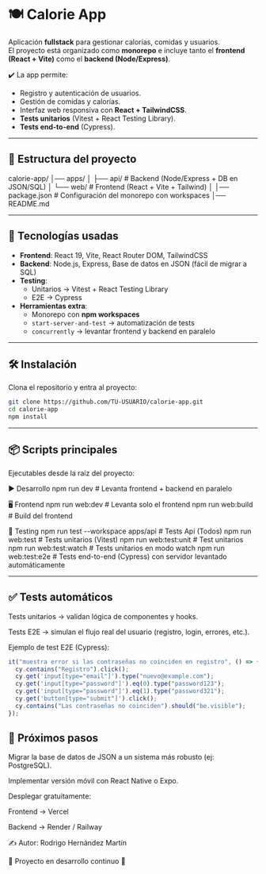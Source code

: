 # 🍽️ Calorie App

Aplicación **fullstack** para gestionar calorías, comidas y usuarios.  
El proyecto está organizado como **monorepo** e incluye tanto el **frontend (React + Vite)** como el **backend (Node/Express)**.  

✔️ La app permite:  
- Registro y autenticación de usuarios.  
- Gestión de comidas y calorías.  
- Interfaz web responsiva con **React + TailwindCSS**.  
- **Tests unitarios** (Vitest + React Testing Library).  
- **Tests end-to-end** (Cypress).  

---

## 📂 Estructura del proyecto

calorie-app/
│── apps/
│ ├── api/ # Backend (Node/Express + DB en JSON/SQL)
│ └── web/ # Frontend (React + Vite + Tailwind)
│
│── package.json # Configuración del monorepo con workspaces
│── README.md


---

## 🚀 Tecnologías usadas

- **Frontend**: React 19, Vite, React Router DOM, TailwindCSS  
- **Backend**: Node.js, Express, Base de datos en JSON (fácil de migrar a SQL)  
- **Testing**:  
  - Unitarios → Vitest + React Testing Library  
  - E2E → Cypress  
- **Herramientas extra**:  
  - Monorepo con **npm workspaces**  
  - `start-server-and-test` → automatización de tests  
  - `concurrently` → levantar frontend y backend en paralelo  

---

## 🛠️ Instalación

Clona el repositorio y entra al proyecto:

```bash
git clone https://github.com/TU-USUARIO/calorie-app.git
cd calorie-app
npm install
```

---

## 📦 Scripts principales

Ejecutables desde la raíz del proyecto:

▶️ Desarrollo
npm run dev       # Levanta frontend + backend en paralelo

🖥️ Frontend
npm run web:dev      # Levanta solo el frontend
npm run web:build    # Build del frontend

🧪 Testing
npm run test --workspace apps/api # Tests Api (Todos)
npm run web:test                  # Tests unitarios (Vitest)
npm run web:test:unit             # Test unitarios
npm run web:test:watch            # Tests unitarios en modo watch
npm run web:test:e2e              # Tests end-to-end (Cypress) con servidor levantado automáticamente

---

## ✅ Tests automáticos

Tests unitarios → validan lógica de componentes y hooks.

Tests E2E → simulan el flujo real del usuario (registro, login, errores, etc.).

Ejemplo de test E2E (Cypress):

```Typescript
it("muestra error si las contraseñas no coinciden en registro", () => {
  cy.contains("Registro").click();
  cy.get('input[type="email"]').type("nuevo@example.com");
  cy.get('input[type="password"]').eq(0).type("password123");
  cy.get('input[type="password"]').eq(1).type("password321");
  cy.get('button[type="submit"]').click();
  cy.contains("Las contraseñas no coinciden").should("be.visible");
});
```
## 📌 Próximos pasos

Migrar la base de datos de JSON a un sistema más robusto (ej: PostgreSQL).

Implementar versión móvil con React Native o Expo.

Desplegar gratuitamente:

Frontend → Vercel

Backend → Render / Railway

✍️ Autor: Rodrigo Hernández Martín

📅 Proyecto en desarrollo continuo 🚀
